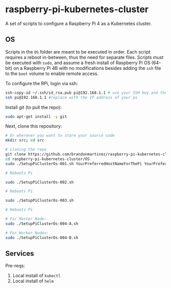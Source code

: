 # raspberry-pi-kubernetes-cluster

A set of scripts to configure a Raspberry Pi 4 as a Kubernetes cluster.

## OS

Scripts in the `OS` folder are meant to be executed in order. Each script
requires a reboot in-between, thus the need for separate files. Scripts must be
executed with `sudo`, and assume a fresh install of Raspberry Pi OS (64-bit) on
a Raspberry Pi 4B with no modifications besides adding the `ssh` file to the
`boot` volume to enable remote access.

To configure the RPi, login via ssh:

```sh
ssh-copy-id ~/.ssh/id_rsa.pub pi@192.168.1.1 # use your SSH key and the IP of the pi
ssh pi@192.168.1.1 #replace with the IP address of your pi
```

Install git (to pull the repo):

```sh
sudo apt-get install -y git
```

Next, clone this repository:

```sh
# Or wherever you want to store your source code
mkdir src; cd src

# cloning the repo
git clone https://github.com/brandonmartinez/raspberry-pi-kubernetes-cluster.git
cd raspberry-pi-kubernetes-cluster/OS
sudo ./SetupPiClusterOs-001.sh YourPreferredHostNameForThePi YourPreferredPasswordForThePiUserAccount

# Reboots Pi

sudo ./SetupPiClusterOs-002.sh

# Reboots Pi

sudo ./SetupPiClusterOs-003.sh

# Reboots Pi

# For Master Node:
sudo ./SetupPiClusterOs-004-A.sh

# For Worker Nodes:
sudo ./SetupPiClusterOs-004-B.sh
```

## Services

Pre-reqs:

1. Local install of `kubectl`
2. Local install of `helm`
